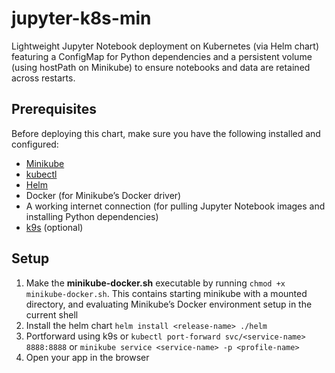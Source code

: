 # jupyter-k8s-min
Lightweight Jupyter Notebook deployment on Kubernetes (via Helm chart) featuring a ConfigMap for Python dependencies and a persistent volume (using hostPath on Minikube) to ensure notebooks and data are retained across restarts.

## Prerequisites

Before deploying this chart, make sure you have the following installed and configured:

- [Minikube](https://minikube.sigs.k8s.io/docs/) 
- [kubectl](https://kubernetes.io/docs/tasks/tools/) 
- [Helm](https://helm.sh/docs/intro/install/) 
- Docker (for Minikube’s Docker driver)
- A working internet connection (for pulling Jupyter Notebook images and installing Python dependencies)
- [k9s](https://k9scli.io/) (optional)

## Setup
1. Make the **minikube-docker.sh** executable by running `chmod +x minikube-docker.sh`. This contains starting minikube with a mounted directory, and evaluating Minikube’s Docker environment setup in the current shell
2. Install the helm chart `helm install <release-name> ./helm`
3. Portforward using k9s or `kubectl port-forward svc/<service-name> 8888:8888` or `minikube service <service-name> -p <profile-name>`
4. Open your app in the browser